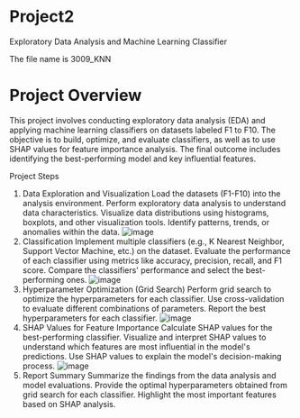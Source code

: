 # Project2
 Exploratory Data Analysis and Machine Learning Classifier

 The file name is 3009_KNN
# Project Overview
This project involves conducting exploratory data analysis (EDA) and applying machine learning classifiers on datasets labeled F1 to F10. The objective is to build, optimize, and evaluate classifiers, as well as to use SHAP values for feature importance analysis. The final outcome includes identifying the best-performing model and key influential features.

Project Steps
1. Data Exploration and Visualization
Load the datasets (F1-F10) into the analysis environment.
Perform exploratory data analysis to understand data characteristics.
Visualize data distributions using histograms, boxplots, and other visualization tools.
Identify patterns, trends, or anomalies within the data.
![image]()
2. Classification
Implement multiple classifiers (e.g., K Nearest Neighbor, Support Vector Machine, etc.) on the dataset.
Evaluate the performance of each classifier using metrics like accuracy, precision, recall, and F1 score.
Compare the classifiers' performance and select the best-performing ones.
![image]()
4. Hyperparameter Optimization (Grid Search)
Perform grid search to optimize the hyperparameters for each classifier.
Use cross-validation to evaluate different combinations of parameters.
Report the best hyperparameters for each classifier.
![image]()
6. SHAP Values for Feature Importance
Calculate SHAP values for the best-performing classifier.
Visualize and interpret SHAP values to understand which features are most influential in the model's predictions.
Use SHAP values to explain the model's decision-making process.
![image]()
8. Report Summary
Summarize the findings from the data analysis and model evaluations.
Provide the optimal hyperparameters obtained from grid search for each classifier.
Highlight the most important features based on SHAP analysis.
